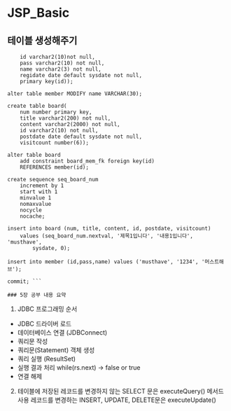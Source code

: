 # JSP_Basic

## 테이블 생성해주기
```create table member(
    id varchar2(10)not null,
    pass varchar2(10) not null,
    name varchar2(3) not null,
    regidate date default sysdate not null,
    primary key(id));

alter table member MODIFY name VARCHAR(30);

create table board(
    num number primary key,
    title varchar2(200) not null,
    content varchar2(2000) not null,
    id varchar2(10) not null,
    postdate date default sysdate not null,
    visitcount number(6));
    
alter table board
    add constraint board_mem_fk foreign key(id)
    REFERENCES member(id);
    
create sequence seq_board_num 
    increment by 1
    start with 1
    minvalue 1
    nomaxvalue 
    nocycle
    nocache;
    
insert into board (num, title, content, id, postdate, visitcount)
    values (seq_board_num.nextval, '제목1입니다', '내용1입니다', 'musthave',
        sysdate, 0);
        
insert into member (id,pass,name) values ('musthave', '1234', '머스트해브');

commit; ```

### 5장 공부 내용 요약
```
1. JDBC 프로그래밍 순서 
+ JDBC 드라이버 로드 
+ 데이터베이스 연결 (JDBConnect)
+ 쿼리문 작성
+ 쿼리문(Statement) 객체 생성
+ 쿼리 실행 (ResultSet)
+ 실행 결과 처리 while(rs.next) -> false or true
+ 연결 해제 

2. 테이블에 저장된 레코드를 변경하지 않는 SELECT 문은 executeQuery() 메서드 사용
  레코드를 변경하는 INSERT, UPDATE, DELETE문은 executeUpdate()
```
        
